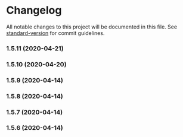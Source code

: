 # Changelog

All notable changes to this project will be documented in this file. See [standard-version](https://github.com/conventional-changelog/standard-version) for commit guidelines.

### 1.5.11 (2020-04-21)

### 1.5.10 (2020-04-20)

### 1.5.9 (2020-04-14)

### 1.5.8 (2020-04-14)

### 1.5.7 (2020-04-14)

### 1.5.6 (2020-04-14)
